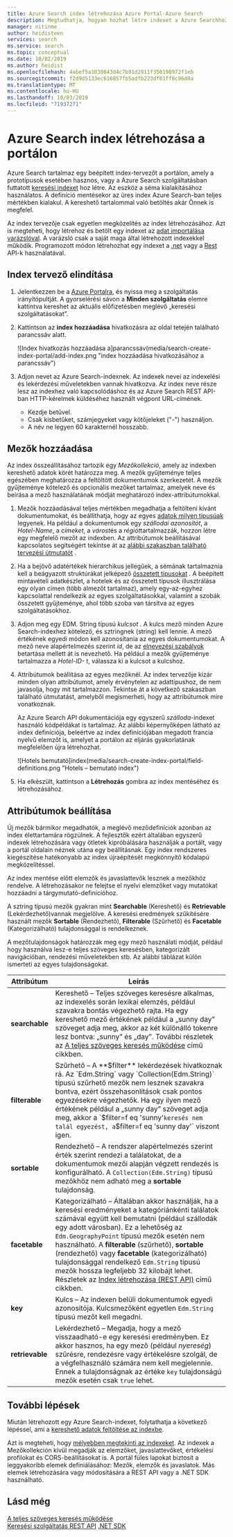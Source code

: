 ```yaml
---
title: Azure Search index létrehozása Azure Portal-Azure Search
description: Megtudhatja, hogyan hozhat létre indexet a Azure Searchhoz egy beépített portál-index Designer használatával.
manager: nitinme
author: heidisteen
services: search
ms.service: search
ms.topic: conceptual
ms.date: 10/02/2019
ms.author: heidist
ms.openlocfilehash: 4abef5a3030643d4c7b91d2911f350190972f1eb
ms.sourcegitcommit: f2d9d5133ec616857fb5adfb223df01ff0c96d0a
ms.translationtype: MT
ms.contentlocale: hu-HU
ms.lasthandoff: 10/03/2019
ms.locfileid: "71937271"
---
```

# <a name="create-an-azure-search-index-in-the-portal"></a>Azure Search index létrehozása a portálon

Azure Search tartalmaz egy beépített index-tervezőt a portálon, amely a prototípusok esetében hasznos, vagy a Azure Search szolgáltatásban futtatott [keresési indexet](search-what-is-an-index.md) hoz létre. Az eszköz a séma kialakításához használatos. A definíció mentésekor az üres index Azure Search-ban teljes mértékben kialakul. A kereshető tartalommal való betöltés akár Önnek is megfelel.

Az index tervezője csak egyetlen megközelítés az index létrehozásához. Azt is megteheti, hogy létrehoz és betölt egy indexet az [adat importálása varázslóval](search-get-started-portal.md). A varázsló csak a saját maga által létrehozott indexekkel működik. Programozott módon létrehozhat egy indexet a [.net](search-create-index-dotnet.md) vagy a [Rest](search-create-index-rest-api.md) API-k használatával.

## <a name="start-index-designer"></a>Index tervező elindítása

1. Jelentkezzen be a [Azure Portalra](https://portal.azure.com), és nyissa meg a szolgáltatás irányítópultját. A gyorselérési sávon a **Minden szolgáltatás** elemre kattintva kereshet az aktuális előfizetésben meglévő „keresési szolgáltatásokat”. 

2. Kattintson az **index hozzáadása** hivatkozásra az oldal tetején található parancssáv alatt.

   ![Index hivatkozás hozzáadása a]parancssáv(media/search-create-index-portal/add-index.png "index hozzáadása hivatkozásához a parancssáv")

3. Adjon nevet az Azure Search-indexnek. Az indexek nevei az indexelési és lekérdezési műveletekben vannak hivatkozva. Az index neve része lesz az indexhez való kapcsolódáshoz és az Azure Search REST API-ban HTTP-kérelmek küldéséhez használt végpont URL-címének.

   * Kezdje betűvel.
   * Csak kisbetűket, számjegyeket vagy kötőjeleket ("-") használjon.
   * A név ne legyen 60 karakternél hosszabb.

## <a name="add-fields"></a>Mezők hozzáadása

Az index összeállításához tartozik egy *Mezőkollekció*, amely az indexben kereshető adatok körét határozza meg. A mezők gyűjteménye teljes egészében meghatározza a feltöltött dokumentumok szerkezetét. A mezők gyűjteménye kötelező és opcionális mezőket tartalmaz, amelyek neve és beírása a mező használatának módját meghatározó index-attribútumokkal.

1. Mezők hozzáadásával teljes mértékben megadhatja a feltölteni kívánt dokumentumokat, és beállíthatja, hogy az egyes [adatok milyen típusúak](https://docs.microsoft.com/rest/api/searchservice/supported-data-types) legyenek. Ha például a dokumentumok egy *szállodai azonosítót*, a *Hotel-Name*, a *címeket*, a *várost*és a *régiót*tartalmazzák, hozzon létre egy megfelelő mezőt az indexben. Az attribútumok beállításával kapcsolatos segítségért tekintse át az [alábbi szakaszban található tervezési útmutatót](#design) .

1. Ha a bejövő adatértékek hierarchikus jellegűek, a sémának tartalmaznia kell a beágyazott struktúrákat jelképező [összetett típusokat](search-howto-complex-data-types.md) . A beépített mintavételi adatkészlet, a hotelek és az összetett típusok illusztrálása egy olyan címen (több almezőt tartalmaz), amely egy-az-egyhez kapcsolattal rendelkezik az egyes szolgáltatásokkal, valamint a szobák összetett gyűjteménye, ahol több szoba van társítva az egyes szolgáltatásokhoz. 

1. Adjon meg egy EDM. String típusú *kulcsot* . A kulcs mező minden Azure Search-indexhez kötelező, és sztringnek (string) kell lennie. A mező értékének egyedi módon kell azonosítania az egyes dokumentumokat. A mező neve alapértelmezés szerint *id*, de az [elnevezési szabályok](https://docs.microsoft.com/rest/api/searchservice/Naming-rules) betartása mellett át is nevezhető. Ha például a mezők gyűjteménye tartalmazza a *Hotel-ID-* t, válassza ki a kulcsot a kulcshoz. 

1. Attribútumok beállítása az egyes mezőknél. Az index tervezője kizár minden olyan attribútumot, amely érvénytelen az adattípushoz, de nem javasolja, hogy mit tartalmazzon. Tekintse át a következő szakaszban található útmutatást, amelyből megismerheti, hogy az attribútumok mire vonatkoznak.

    Az Azure Search API dokumentációja egy egyszerű *szálloda*-indexet használó kódpéldákat is tartalmaz. Az alábbi képernyőképen látható az index definíciója, beleértve az index definíciójában megadott francia nyelvű elemzőt is, amelyet a portálon az eljárás gyakorlatának megfelelően újra létrehozhat.

    ![Hotels bemutató]index(media/search-create-index-portal/field-definitions.png "Hotels – bemutató index")

1. Ha elkészült, kattintson a **Létrehozás** gombra az index mentéséhez és létrehozásához.

<a name="design"></a>

## <a name="set-attributes"></a>Attribútumok beállítása

Új mezők bármikor megadhatók, a meglévő meződefiníciók azonban az index élettartamára rögzülnek. A fejlesztők ezért általában egyszerű indexek létrehozására vagy ötletek kipróbálására használják a portált, vagy a portál oldalain néznek utána egy beállításnak. Egy index rendszeres kiegészítése hatékonyabb az index újraépítését megkönnyítő kódalapú megközelítéssel.

Az index mentése előtt elemzők és javaslattevők lesznek a mezőkhöz rendelve. A létrehozásakor ne felejtse el nyelvi elemzőket vagy mutatókat hozzáadni a tárgymutató-definícióhoz.

A sztring típusú mezők gyakran mint **Searchable** (Kereshető) és **Retrievable** (Lekérdezhető)vannak megjelölve. A keresési eredmények szűkítésére használt mezők **Sortable** (Rendezhető), **Filterable** (Szűrhető) és **Facetable** (Kategorizálható) tulajdonsággal is rendelkeznek.

A mezőtulajdonságok határozzák meg egy mező használati módját, például hogy használva lesz-e teljes szöveges keresésben, kategorizált navigációban, rendezési műveletekben stb. Az alábbi táblázat külön ismerteti az egyes tulajdonságokat.

|Attribútum|Leírás|  
|---------------|-----------------|  
|**searchable**|Kereshető – Teljes szöveges keresésre alkalmas, az indexelés során lexikai elemzés, például szavakra bontás végezhető rajta. Ha egy kereshető mező értékének például a „sunny day” szöveget adja meg, akkor az két különálló tokenre lesz bontva: „sunny” és „day”. További részletek az [A teljes szöveges keresés működése](search-lucene-query-architecture.md) című cikkben.|  
|**filterable**|Szűrhető – A **$filter** lekérdezések hivatkoznak rá. Az `Edm.String` vagy `Collection(Edm.String)` típusú szűrhető mezők nem lesznek szavakra bontva, ezért összehasonlítások csak pontos egyezésekre végezhetők. Ha egy ilyen mező értékének például a „sunny day” szöveget adja meg, akkor a `$filter=f eq 'sunny'` keresés nem talál egyezést, a `$filter=f eq 'sunny day'` viszont igen. |  
|**sortable**|Rendezhető – A rendszer alapértelmezés szerint érték szerint rendezi a találatokat, de a dokumentumok mezői alapján végzett rendezés is konfigurálható. A `Collection(Edm.String)` típusú mezőkhöz nem adható meg a **sortable** tulajdonság. |  
|**facetable**|Kategorizálható – Általában akkor használják, ha a keresési eredményeket a kategóriánkénti találatok számával együtt kell bemutatni (például szállodák egy adott városban). Ez a lehetőség az `Edm.GeographyPoint` típusú mezők esetén nem használható. A **filterable** (szűrhető), **sortable** (rendezhető) vagy **facetable** (kategorizálható) tulajdonsággal rendelkező `Edm.String` típusú mezők hossza legfeljebb 32 kilobájt lehet. Részletek az [Index létrehozása (REST API)](https://docs.microsoft.com/rest/api/searchservice/create-index) című cikkben.|  
|**key**|Kulcs – Az indexen belüli dokumentumok egyedi azonosítója. Kulcsmezőként egyetlen `Edm.String` típusú mezőt kell megadni.|  
|**retrievable**|Lekérdezhető – Megadja, hogy a mező visszaadható-e egy keresési eredményben. Ez akkor hasznos, ha egy mező (például *nyereség*) szűrésre, rendezésre vagy értékelésre szolgál, de a végfelhasználó számára nem kell megjelennie. Ennek a tulajdonságnak az értéke `key` tulajdonságú mezők esetén csak `true` lehet.|  

## <a name="next-steps"></a>További lépések

Miután létrehozott egy Azure Search-indexet, folytathatja a következő lépéssel, ami a [kereshető adatok feltöltése az indexbe](search-what-is-data-import.md).

Azt is megteheti, hogy [mélyebben megtekinti az indexeket](search-what-is-an-index.md). Az indexek a Mezőkollekción kívül megadják az elemzőket, javaslattevőket, értékelési profilokat és CORS-beállításokat is. A portál füles lapokat biztosít a leggyakoribb elemek definiálásához: Mezők, elemzők és javaslatok. Más elemek létrehozására vagy módosítására a REST API vagy a .NET SDK használható.

## <a name="see-also"></a>Lásd még

 [A teljes szöveges keresés működése](search-lucene-query-architecture.md)  
 [Keresési szolgáltatás REST API](https://docs.microsoft.com/rest/api/searchservice/) [.NET SDK](https://docs.microsoft.com/dotnet/api/overview/azure/search?view=azure-dotnet)

